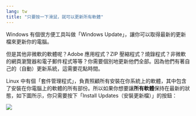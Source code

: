 ```yaml
---
lang: tw
title: "只要按一下滑鼠，就可以更新所有軟體"
---
```


Windows 有個很方便工具叫做「Windows Update」，讓你可以取得最新的更新檔來更新你的電腦。

但是其他非微軟的軟體呢？Adobe 應用程式？ZIP 壓縮程式？燒錄程式？非微軟的網頁瀏覽器和電子郵件程式等等？你需要個別地更新他們全部。因為他們有著自己的（自動）更新系統，這需要花點時間。

Linux 中有個「套件管理程式」，負責照顧所有安裝在你系統上的軟體，其中包含了安裝在你電腦上的軟體的所有部份。所以如果你想要讓<b>所有軟體</b>保持在最新的狀態，如下圖所示，你只需要按下「Install Updates（安裝更新檔）」的按鈕：

<img src="Images/global_update.png" />




